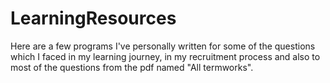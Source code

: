 # LearningResources
Here are a few programs I've personally written for some of the questions which I faced in my learning journey, in my recruitment process and also to most of the questions from the pdf named "All termworks".
